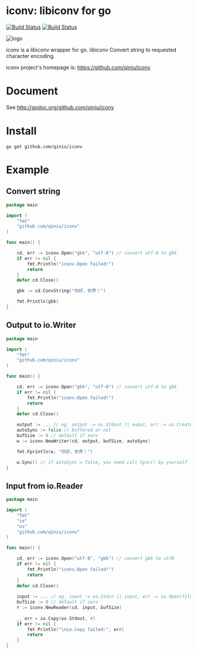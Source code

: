 iconv: libiconv for go
======

[![Build Status](https://travis-ci.org/qiniu/iconv.png?branch=master)](https://travis-ci.org/qiniu/iconv) [![Build Status](https://drone.io/github.com/qiniu/iconv/status.png)](https://drone.io/github.com/qiniu/iconv/latest)

![logo](http://qiniutek.com/images/logo-2.png)

iconv is a libiconv wrapper for go. libiconv Convert string to requested character encoding.

iconv project's homepage is: https://github.com/qiniu/iconv

# Document

See http://godoc.org/github.com/qiniu/iconv

# Install

```
go get github.com/qiniu/iconv
```

# Example

## Convert string

```go
package main

import (
	"fmt"
	"github.com/qiniu/iconv"
)

func main() {

	cd, err := iconv.Open("gbk", "utf-8") // convert utf-8 to gbk
	if err != nil {
		fmt.Println("iconv.Open failed!")
		return
	}
	defer cd.Close()

	gbk := cd.ConvString("你好，世界！")

	fmt.Println(gbk)
}
```

## Output to io.Writer

```go
package main

import (
	"fmt"
	"github.com/qiniu/iconv"
)

func main() {

	cd, err := iconv.Open("gbk", "utf-8") // convert utf-8 to gbk
	if err != nil {
		fmt.Println("iconv.Open failed!")
		return
	}
	defer cd.Close()

	output := ... // eg. output := os.Stdout || ouput, err := os.Create(file)
	autoSync := false // buffered or not
	bufSize := 0 // default if zero
	w := iconv.NewWriter(cd, output, bufSize, autoSync)

	fmt.Fprintln(w, "你好，世界！")

	w.Sync() // if autoSync = false, you need call Sync() by yourself
}
```

## Input from io.Reader

```go
package main

import (
	"fmt"
	"io"
	"os"
	"github.com/qiniu/iconv"
)

func main() {

	cd, err := iconv.Open("utf-8", "gbk") // convert gbk to utf8
	if err != nil {
		fmt.Println("iconv.Open failed!")
		return
	}
	defer cd.Close()
	
	input := ... // eg. input := os.Stdin || input, err := os.Open(file)
	bufSize := 0 // default if zero
	r := iconv.NewReader(cd, input, bufSize)
	
	_, err = io.Copy(os.Stdout, r)
	if err != nil {
		fmt.Println("\nio.Copy failed:", err)
		return
	}
}
```

